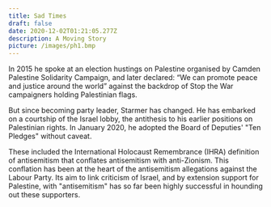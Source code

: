 ```yaml
---
title: Sad Times
draft: false
date: 2020-12-02T01:21:05.277Z
description: A Moving Story
picture: /images/ph1.bmp
---
```

In 2015 he spoke at an election hustings on Palestine organised by Camden Palestine Solidarity Campaign, and later declared: “We can promote peace and justice around the world” against the backdrop of Stop the War campaigners holding Palestinian flags. 

But since becoming party leader, Starmer has changed. He has embarked on a courtship of the Israel lobby, the antithesis to his earlier positions on Palestinian rights. In January 2020, he adopted the Board of Deputies' "Ten Pledges" without caveat.

These included the International Holocaust Remembrance (IHRA) definition of antisemitism that conflates antisemitism with anti-Zionism. This conflation has been at the heart of the antisemitism allegations against the Labour Party. Its aim to link criticism of Israel, and by extension support for Palestine, with  "antisemitism" has so far been highly successful in hounding out these supporters.